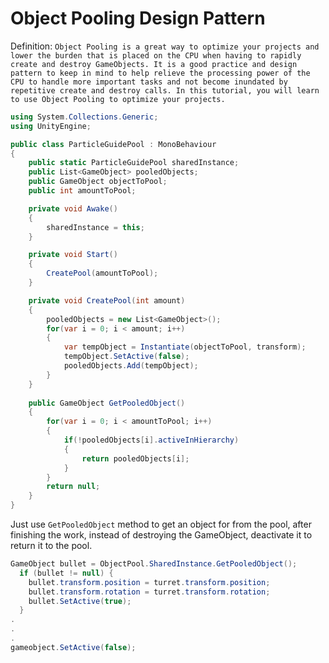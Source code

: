 # Object Pooling Design Pattern

Definition: `Object Pooling is a great way to optimize your projects and lower the burden that is placed on the CPU when having to rapidly create and destroy GameObjects. It is a good practice and design pattern to keep in mind to help relieve the processing power of the CPU to handle more important tasks and not become inundated by repetitive create and destroy calls. In this tutorial, you will learn to use Object Pooling to optimize your projects.`

```C#
using System.Collections.Generic;
using UnityEngine;

public class ParticleGuidePool : MonoBehaviour
{
    public static ParticleGuidePool sharedInstance;
    public List<GameObject> pooledObjects;
    public GameObject objectToPool;
    public int amountToPool;

    private void Awake()
    {
        sharedInstance = this;
    }

    private void Start()
    {
        CreatePool(amountToPool);
    }

    private void CreatePool(int amount)
    {
        pooledObjects = new List<GameObject>();
        for(var i = 0; i < amount; i++)
        {
            var tempObject = Instantiate(objectToPool, transform);
            tempObject.SetActive(false);
            pooledObjects.Add(tempObject);
        }
    }
    
    public GameObject GetPooledObject()
    {
        for(var i = 0; i < amountToPool; i++)
        {
            if(!pooledObjects[i].activeInHierarchy)
            {
                return pooledObjects[i];
            }
        }
        return null;
    }
}
```

Just use `GetPooledObject` method to get an object for from the pool, after finishing the work, instead of destroying the GameObject, deactivate it to return it to the pool.
```C#
GameObject bullet = ObjectPool.SharedInstance.GetPooledObject(); 
  if (bullet != null) {
    bullet.transform.position = turret.transform.position;
    bullet.transform.rotation = turret.transform.rotation;
    bullet.SetActive(true);
  }
.
.
.
gameobject.SetActive(false);
```
